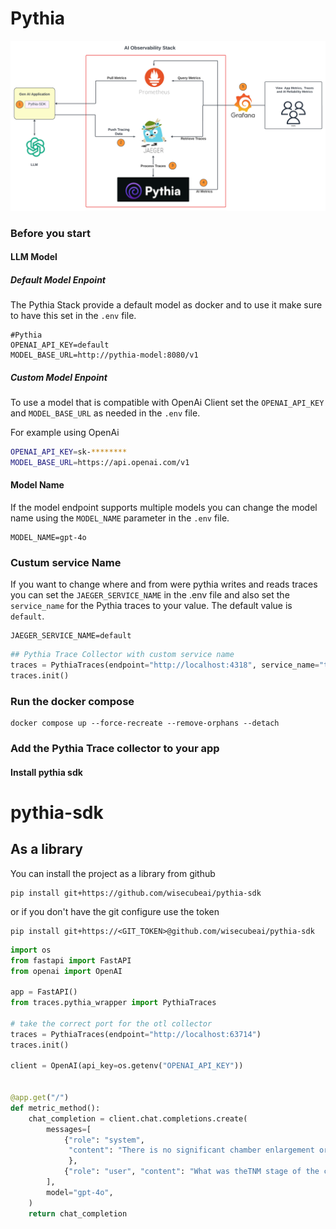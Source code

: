
# Pythia

![Pythia AI Observability Architecture](pythia-architecture-diagram.png)


### Before you start 
#### LLM Model
##### Default Model Enpoint
The Pythia Stack provide a default model as docker and to use it make sure to have this set in the `.env` file.

```
#Pythia
OPENAI_API_KEY=default
MODEL_BASE_URL=http://pythia-model:8080/v1
```

##### Custom Model Enpoint
To use a model that is compatible with OpenAi Client set the `OPENAI_API_KEY` and `MODEL_BASE_URL` as needed in the `.env` file.

For example using OpenAi
```bash
OPENAI_API_KEY=sk-********
MODEL_BASE_URL=https://api.openai.com/v1
```

#### Model Name
If the model endpoint supports multiple models you can change the model name using the `MODEL_NAME` parameter in the `.env` file.

```
MODEL_NAME=gpt-4o
```

### Custum service Name
If you want to change where and from were pythia writes and reads traces you can set the `JAEGER_SERVICE_NAME` in the .env file and also set the `service_name` for the Pythia traces to your value. The default value is `default`.

```
JAEGER_SERVICE_NAME=default
```

```python
## Pythia Trace Collector with custom service name
traces = PythiaTraces(endpoint="http://localhost:4318", service_name="test2")
traces.init()
```



### Run the docker compose 
```
docker compose up --force-recreate --remove-orphans --detach
```


### Add the Pythia Trace collector to your app 

#### Install pythia sdk

# pythia-sdk

## As a library
You can install the project as a library from github
```commandline
pip install git+https://github.com/wisecubeai/pythia-sdk
```
or if you don't have the git configure use the token
```
pip install git+https://<GIT_TOKEN>@github.com/wisecubeai/pythia-sdk
```

```python
import os
from fastapi import FastAPI
from openai import OpenAI

app = FastAPI()
from traces.pythia_wrapper import PythiaTraces

# take the correct port for the otl collector
traces = PythiaTraces(endpoint="http://localhost:63714")
traces.init()

client = OpenAI(api_key=os.getenv("OPENAI_API_KEY"))


@app.get("/")
def metric_method():
    chat_completion = client.chat.completions.create(
        messages=[
            {"role": "system",
             "content": "There is no significant chamber enlargement or hypertrophy.  There is no pericardial effusion or vegetations seen.  Doppler interrogation, including color flow imaging, reveals systemic venous return to the right atrium with normal tricuspid inflow. Pulmonary outflow is normal at the valve.  Pulmonary venous return is to the left atrium.  The interatrial septum is intact.  Mitral inflow and ascending aorta flow are normal.  The aortic valve is trileaflet.  The coronary arteries appear to be normal in their origins.  The aortic arch is left-sided and patent with normal descending aorta pulsatility."
             },
            {"role": "user", "content": "What was theTNM stage of the cancer?"}
        ],
        model="gpt-4o",
    )
    return chat_completion

```


